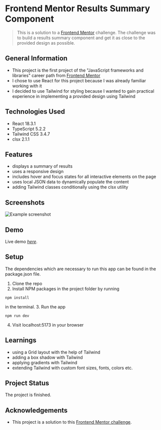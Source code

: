 # Frontend Mentor Results Summary Component
> This is a solution to a [Frontend Mentor](https://www.frontendmentor.io/) challenge. The challenge was to build a results summary component and get it as close to the provided design as possible.



## General Information
- This project is the first project of the "JavaScript frameworks and libraries" career path from [Frontend Mentor](https://www.frontendmentor.io/)
- I chose to use React for this project because I was already familiar working with it
- I decided to use Tailwind for styling because I wanted to gain practical experience in implementing a provided design using Tailwind



## Technologies Used
- React 18.3.1
- TypeScript 5.2.2
- Tailwind CSS 3.4.7
- clsx 2.1.1



## Features
- displays a summary of results
- uses a responsive design
- includes hover and focus states for all interactive elements on the page
- uses local JSON data to dynamically populate the content
- adding Tailwind classes conditionally using the clsx utility



## Screenshots
![Example screenshot](https://i.ibb.co/9qXGMc8/results-summary.jpg)



## Demo
Live demo [_here_](https://fem-results-summary-blond.vercel.app/).



## Setup
The dependencies which are necessary to run this app can be found in the package.json file.

1. Clone the repo
2. Install NPM packages in the project folder by running
```
npm install
```
in the terminal.
3. Run the app 
```
npm run dev
```
4. Visit localhost:5173 in your browser



## Learnings
- using a Grid layout with the help of Tailwind
- adding a box shadow with Tailwind
- applying gradients with Tailwind
- extending Tailwind with custom font sizes, fonts, colors etc.



## Project Status
The project is finished.



## Acknowledgements
- This project is a solution to this [Frontend Mentor challenge](https://www.frontendmentor.io/challenges/results-summary-component-CE_K6s0maV).



